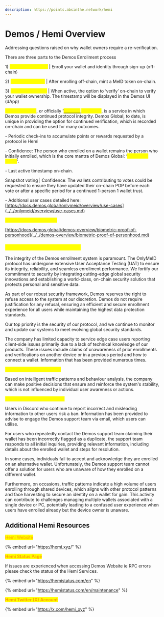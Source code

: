 ```yaml
---
description: https://points.absinthe.network/hemi
---
```


# Demos / Hemi Overview

Addressing questions raised on why wallet owners require a re-verification.

There are three parts to the Demos Enrollment process

1\)      <mark style="color:yellow;">**Proof of Existence**</mark> | Enroll your wallet and identity through sign-up (off-chain)

2\)      <mark style="color:yellow;">**OnlyMeID Token**</mark> | After enrolling off-chain, mint a MeID token on-chain.

3\)      <mark style="color:yellow;">**Proof of Liveness**</mark> | When active, the option to ‘verify’ on-chain to verify your wallet ownership. The timestamp will be displayed in the Demos UI (dApp)

&#x20;

<mark style="color:yellow;">**Re-verification**</mark>, or officially ‘[<mark style="color:yellow;">**Proof of**</mark> ](../../demos-overview/biometric-proof-of-personhood.md)<mark style="color:yellow;">**Liveness'**</mark>, is a service in which Demos provide continued protocol integrity. Demos Global, to date, is unique in providing the option for continued verification, which is recorded on-chain and can be used for many outcomes.

\-          Periodic check-ins to accumulate points or rewards requested by a protocol ie Hemi

\-          Confidence: The person who enrolled on a wallet remains the person who initially enrolled, which is the core mantra of Demos Global: ‘<mark style="color:yellow;">1 person, 1 wallet</mark>’.

\-          Last active timestamp on-chain.

Snapshot voting | Confidence: The wallets contributing to votes could be requested to ensure they have updated their on-chain POP before each vote or after a specific period for a continued 1-person 1 wallet trust.

\-          Additional user cases detailed here: [https://docs.demos.global/onlymeid/overview/use-cases](../../onlymeid/overview/use-cases.md)

&#x20;<mark style="color:yellow;">Proof of Personhood Link</mark>

[https://docs.demos.global/demos-overview/biometric-proof-of-personhood](../../demos-overview/biometric-proof-of-personhood.md)

### <mark style="color:yellow;">Demos Global System Integrity</mark>

&#x20;The integrity of the Demos enrollment system is paramount. The OnlyMeID protocol has undergone extensive User Acceptance Testing (UAT) to ensure its integrity, reliability, and seamless enrollment performance. We fortify our commitment to security by integrating cutting-edge global security innovations and establishing a world-class, on-chain security solution that protects personal and sensitive data.

&#x20;As part of our robust security framework, Demos reserves the right to refuse access to the system at our discretion. Demos do not require justification for any refusal, ensuring an efficient and secure enrollment experience for all users while maintaining the highest data protection standards.

&#x20;Our top priority is the security of our protocol, and we continue to monitor and update our systems to meet evolving global security standards.

&#x20;The company has limited capacity to service edge case users reporting client-side issues primarily due to a lack of technical knowledge of our products. These issues include claims of unawareness of prior enrollments and verifications on another device or in a previous period and how to connect a wallet. Information that has been provided numerous times.

&#x20;<mark style="color:yellow;">**Swarms & Face Harvesting**</mark>

Based on intelligent traffic patterns and behaviour analysis, the company can make positive decisions that ensure and reinforce the system's stability, which is not influenced by individual user awareness or actions.

<mark style="color:yellow;">**Discord Terms & Conditions.**</mark>

&#x20;Users in Discord who continue to report incorrect and misleading information to other users risk a ban. Information has been provided to advise to engage the Demos support team via email, which users can utilise.

&#x20;For users who repeatedly contact the Demos support team claiming their wallet has been incorrectly flagged as a duplicate, the support team responds to all initial inquiries, providing relevant information, including details about the enrolled wallet and steps for resolution.

&#x20;In some cases, individuals fail to accept and acknowledge they are enrolled on an alternative wallet. Unfortunately, the Demos support team cannot offer a solution for users who are unaware of how they enrolled on a different wallet.&#x20;

Furthermore, on occasions, traffic patterns indicate a high volume of users enrolling through shared devices, which aligns with other protocol patterns and face harvesting to secure an identity on a wallet for gain. This activity can contribute to challenges managing multiple wallets associated with a single device or PC, potentially leading to a confused user experience when users have enrolled already but the device owner is unaware.

## Additional Hemi Resources

<mark style="color:orange;">Hemi Website</mark>



{% embed url="https://hemi.xyz/" %}

<mark style="color:orange;">**Hemi Status Page**</mark>

If issues are experienced when accessing Demos Website ie RPC errors please check the status of the Hemi Services.

{% embed url="https://hemistatus.com/en" %}

{% embed url="https://hemistatus.com/en/maintenance" %}

<mark style="color:orange;">**Hemi Twitter (X) Account**</mark>

{% embed url="https://x.com/hemi_xyz" %}

